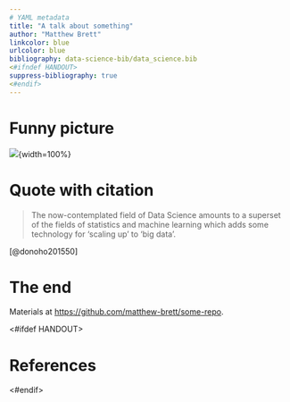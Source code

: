 ```yaml
---
# YAML metadata
title: "A talk about something"
author: "Matthew Brett"
linkcolor: blue
urlcolor: blue
bibliography: data-science-bib/data_science.bib
<#ifndef HANDOUT>
suppress-bibliography: true
<#endif>
---
```


# Funny picture

![](images/some_picture.png){width=100%}

# Quote with citation

> The now-contemplated field of Data Science amounts to a superset of the
> fields of statistics and machine learning which adds some technology for
> ‘scaling up’ to ‘big data’.

[@donoho201550]

# The end

Materials at <https://github.com/matthew-brett/some-repo>.

<#ifdef HANDOUT>
# References
<#endif>
